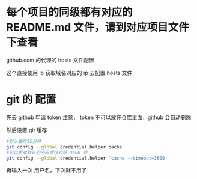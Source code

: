 # 每个项目的同级都有对应的 README.md 文件，请到对应项目文件下查看

github.com 的代理的 hosts 文件配置

这个直接使用 ip 获取域名对应的 ip 去配置 hosts 文件

#  git 的 配置
先去 github 申请 token 注意， token 不可以放在仓库里面，github 会自动删除

然后设置 git 缓存

```bash
#默认缓存15分钟
git config --global credential.helper cache
#可以更改默认的密码缓存时限 3600 秒
git config --global credential.helper 'cache --timeout=3600'
```
再输入一次 用户名，下次就不用了